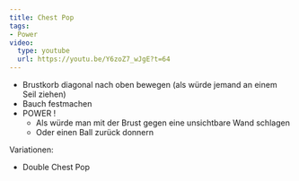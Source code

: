 ```yaml
---
title: Chest Pop
tags: 
- Power
video:
  type: youtube
  url: https://youtu.be/Y6zoZ7_wJgE?t=64
---
```


- Brustkorb diagonal nach oben bewegen (als würde jemand an einem Seil ziehen)
- Bauch festmachen
- POWER !
  - Als würde man mit der Brust gegen eine unsichtbare Wand schlagen
  - Oder einen Ball zurück donnern

Variationen:

- Double Chest Pop
